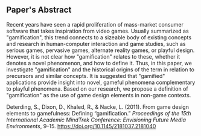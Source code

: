 ## Paper's Abstract
Recent years have seen a rapid proliferation of mass-market consumer software that takes inspiration from video games. Usually summarized as "gamification", this trend connects to a sizeable body of existing concepts and research in human-computer interaction and game studies, such as serious games, pervasive games, alternate reality games, or playful design. However, it is not clear how "gamification" relates to these, whether it denotes a novel phenomenon, and how to define it. Thus, in this paper, we investigate "gamification" and the historical origins of the term in relation to precursors and similar concepts. It is suggested that "gamified" applications provide insight into novel, gameful phenomena complementary to playful phenomena. Based on our research, we propose a definition of "gamification" as the use of game design elements in non-game contexts.

Deterding, S., Dixon, D., Khaled, R., & Nacke, L. (2011). From game design elements to gamefulness: Defining “gamification.” _Proceedings of the 15th International Academic MindTrek Conference: Envisioning Future Media Environments_, 9–15. https://doi.org/10.1145/2181037.2181040